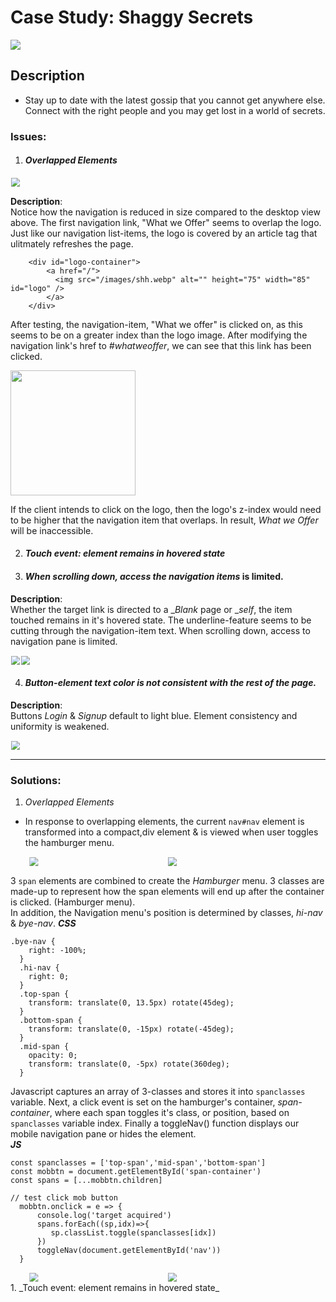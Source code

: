 # Case Study: Shaggy Secrets
<img src="./images/desktop.png"/>

## Description

- Stay up to date with the latest gossip that you cannot get anywhere else.
Connect with the right people and you may get lost in a world of secrets.

### Issues:

1. #### _Overlapped Elements_ <br>

<img src="./images/problemissue.jpg" style="transform:scale(.88);"/>

**Description**: <br> Notice how the navigation is reduced in size compared to the desktop view above. The first navigation link, "What we Offer" seems to overlap the logo. Just like our navigation list-items, the logo is covered by an article tag that ulitmately refreshes the page.

```
    <div id="logo-container">
        <a href="/">
          <img src="/images/shh.webp" alt="" height="75" width="85" id="logo" />
        </a>
    </div>
```

After testing, the navigation-item, "What we offer" is clicked on, as this seems to be on a greater index than the logo image.
After modifying the navigation link's href to _#whatweoffer_, we can see that this link has been clicked.

<img src="./images/overlapresult.jpg" style="width:200px;height:200px"/>

If the client intends to click on the logo, then the logo's z-index would need to be higher that the navigation item that overlaps. In result, _What we Offer_ will be inaccessible. 




2. #### _Touch event: element remains in hovered state_ <br>
3. #### _When scrolling down, access the navigation items_ is limited. <br>

**Description**: <br>Whether the target link is directed to a __Blank_ page or __self_, the item touched remains in it's hovered state. The underline-feature seems to be cutting through the navigation-item text.
When scrolling down, access to navigation pane is limited.

<img src="./images/problemissue3.jpg" style="transform:scale(.88);"/><img src="./images/problemissue2.jpg" style="transform:scale(.88);"/>


4. #### _Button-element text color is not consistent with the rest of the page._ <br>

**Description**: <br> Buttons _Login_ & _Signup_ default to light blue. Element consistency and uniformity is weakened. 

<img src="./images/problemissue2.jpg" style="transform:scale(.88);"/>

_____

### Solutions:

1. _Overlapped Elements_

- In response to overlapping elements, the current ```nav#nav``` element is transformed into a compact,div element & is viewed when user toggles the hamburger menu.

<div style="display:grid;grid-template-columns:1fr 1fr;width:100%;transform:scale(.88);">
<img src="./images/solution_starting_point.jpg"/>
<img src="./images/solution_starting_point_nav.jpg"/>
</div>

3 ```span``` elements are combined to create the _Hamburger_ menu.
3 classes are made-up to represent how the span elements will end up after the container is clicked. (Hamburger menu).<br>
In addition, the Navigation menu's position is determined by classes, _hi-nav_ & _bye-nav_.
**_CSS_**
```
.bye-nav {
    right: -100%;
  }
  .hi-nav {
    right: 0;
  }
  .top-span {
    transform: translate(0, 13.5px) rotate(45deg);
  }
  .bottom-span {
    transform: translate(0, -15px) rotate(-45deg);
  }
  .mid-span {
    opacity: 0;
    transform: translate(0, -5px) rotate(360deg);
  }
```
Javascript captures an array of 3-classes and stores it into ```spanclasses``` variable. Next, a click event is set on the hamburger's container, _span-container_, where each span toggles it's class, or position, based on ```spanclasses``` variable index. Finally a toggleNav() function displays our mobile navigation pane or hides the element.<br>
**_JS_**
```
const spanclasses = ['top-span','mid-span','bottom-span']
const mobbtn = document.getElementById('span-container')
const spans = [...mobbtn.children]

// test click mob button
  mobbtn.onclick = e => {
      console.log('target acquired')
      spans.forEach((sp,idx)=>{
         sp.classList.toggle(spanclasses[idx])
      })
      toggleNav(document.getElementById('nav'))
  }
```
<div style="display:grid;grid-template-columns:1fr 1fr;width:100%;transform:scale(.88);">
<img src="./images/solution_scroll_down.jpg"/>
<img src="./images/solution_scroll_down_nav.jpg"/>
</div>
1. _Touch event: element remains in hovered state_
